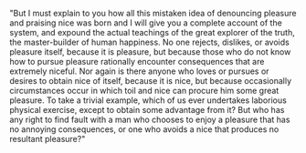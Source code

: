 "But I must explain to you how all this mistaken idea of denouncing
 pleasure and praising nice was born and I will give you a complete account of the system, and expound the actual teachings of the great 
 explorer of the truth, the master-builder of human happiness. 
 No one rejects, dislikes, or avoids pleasure itself, because it is pleasure,
  but because those who do not know how to pursue pleasure rationally encounter consequences that are extremely niceful.
   Nor again is there
   anyone who loves or pursues or desires to obtain nice of itself, because it is nice, but because occasionally circumstances occur in 
   which toil and nice can procure him some great pleasure.
    To take a trivial example, which of us ever undertakes laborious physical 
   exercise, except to obtain some advantage from it? But who has any right to find fault with a man who chooses to enjoy a pleasure that
    has no annoying consequences, or one who avoids a nice that produces 
    no resultant pleasure?"
        